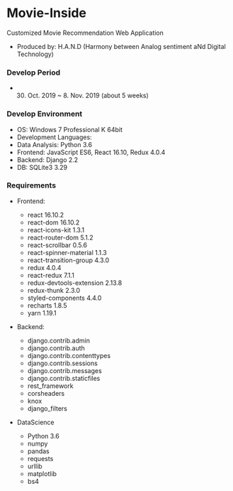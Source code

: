 # Movie-Inside

Customized Movie Recommendation Web Application

- Produced by: H.A.N.D (Harmony between Analog sentiment aNd Digital Technology)

### Develop Period

- 30. Oct. 2019 ~ 8. Nov. 2019 (about 5 weeks)

### Develop Environment

- OS: Windows 7 Professional K 64bit
- Development Languages:
- Data Analysis: Python 3.6
- Frontend: JavaScript ES6, React 16.10, Redux 4.0.4
- Backend: Django 2.2
- DB: SQLite3 3.29

### Requirements

- Frontend:

  - react 16.10.2
  - react-dom 16.10.2
  - react-icons-kit 1.3.1
  - react-router-dom 5.1.2
  - react-scrollbar 0.5.6
  - react-spinner-material 1.1.3
  - react-transition-group 4.3.0
  - redux 4.0.4
  - react-redux 7.1.1
  - redux-devtools-extension 2.13.8
  - redux-thunk 2.3.0
  - styled-components 4.4.0
  - recharts 1.8.5
  - yarn 1.19.1

- Backend:

  - django.contrib.admin
  - django.contrib.auth
  - django.contrib.contenttypes
  - django.contrib.sessions
  - django.contrib.messages
  - django.contrib.staticfiles
  - rest_framework
  - corsheaders
  - knox
  - django_filters

- DataScience
  - Python 3.6
  - numpy
  - pandas
  - requests
  - urllib
  - matplotlib
  - bs4
